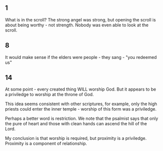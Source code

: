 ## 1
What is in the scroll? The strong angel was strong, but opening the scroll is about being worthy - not strength.
Nobody was even able to look at the scroll.

## 8
It would make sense if the elders were people - they sang - "you redeemed us"

## 14
At some point - every created thing WILL worship God. But it appears to be a priviledge to worship at the throne of God.

This idea seems consistent with other scriptures, for example, only the high priests could enter the inner temple - worship of this form was a priviledge.

Perhaps a better word is restriction. We note that the psalmist says that only the pure of heart and those with clean hands can ascend the hill of the Lord.

My conclusion is that worship is required, but proximity is a priviledge. Proximity is a component of relationship.